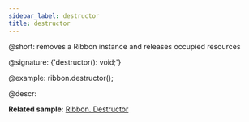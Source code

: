 ```yaml
---
sidebar_label: destructor
title: destructor
---          
```


@short: removes a Ribbon instance and releases occupied resources

@signature: {'destructor(): void;'}

@example:
ribbon.destructor();

@descr:

**Related sample**: [Ribbon. Destructor](https://snippet.dhtmlx.com/h9m26vy5)
